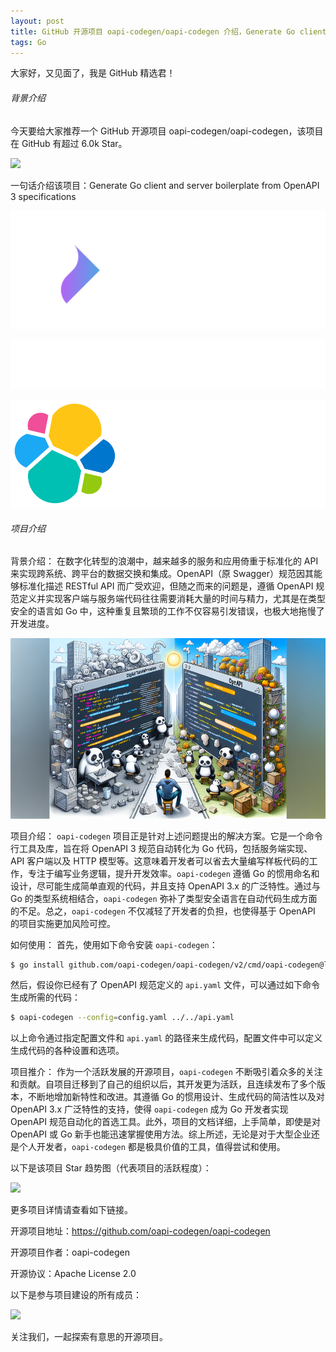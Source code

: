 ```yaml
---
layout: post
title: GitHub 开源项目 oapi-codegen/oapi-codegen 介绍，Generate Go client and server boilerplate from OpenAPI 3 specifications
tags: Go
---
```


大家好，又见面了，我是 GitHub 精选君！

###### 背景介绍

今天要给大家推荐一个 GitHub 开源项目 oapi-codegen/oapi-codegen，该项目在 GitHub 有超过 6.0k Star。

![](https://stats.deeptrain.net/repo/oapi-codegen/oapi-codegen/?theme=light)

一句话介绍该项目：Generate Go client and server boilerplate from OpenAPI 3 specifications




![](https://raw.githubusercontent.com/oapi-codegen/oapi-codegen/master/.github/sponsors/devzero-dark.svg)

![](https://raw.githubusercontent.com/oapi-codegen/oapi-codegen/master/.github/sponsors/speakeasy-dark.svg)

![](https://raw.githubusercontent.com/oapi-codegen/oapi-codegen/master/.github/sponsors/elastic-dark.svg)


###### 项目介绍

背景介绍：
在数字化转型的浪潮中，越来越多的服务和应用倚重于标准化的 API 来实现跨系统、跨平台的数据交换和集成。OpenAPI（原 Swagger）规范因其能够标准化描述 RESTful API 而广受欢迎，但随之而来的问题是，遵循 OpenAPI 规范定义并实现客户端与服务端代码往往需要消耗大量的时间与精力，尤其是在类型安全的语言如 Go 中，这种重复且繁琐的工作不仅容易引发错误，也极大地拖慢了开发进度。



![](https://raw.githubusercontent.com/ZhuPeng/pic/master/mac/compress_tmp-1991d48440f4289c8be0ab20c8de04c5.png)

项目介绍：
`oapi-codegen` 项目正是针对上述问题提出的解决方案。它是一个命令行工具及库，旨在将 OpenAPI 3 规范自动转化为 Go 代码，包括服务端实现、API 客户端以及 HTTP 模型等。这意味着开发者可以省去大量编写样板代码的工作，专注于编写业务逻辑，提升开发效率。`oapi-codegen` 遵循 Go 的惯用命名和设计，尽可能生成简单直观的代码，并且支持 OpenAPI 3.x 的广泛特性。通过与 Go 的类型系统相结合，`oapi-codegen` 弥补了类型安全语言在自动代码生成方面的不足。总之，`oapi-codegen` 不仅减轻了开发者的负担，也使得基于 OpenAPI 的项目实施更加风险可控。

如何使用：
首先，使用如下命令安装 `oapi-codegen`：

```sh
$ go install github.com/oapi-codegen/oapi-codegen/v2/cmd/oapi-codegen@latest
```

然后，假设你已经有了 OpenAPI 规范定义的 `api.yaml` 文件，可以通过如下命令生成所需的代码：

```sh
$ oapi-codegen --config=config.yaml ../../api.yaml
```

以上命令通过指定配置文件和 `api.yaml` 的路径来生成代码，配置文件中可以定义生成代码的各种设置和选项。

项目推介：
作为一个活跃发展的开源项目，`oapi-codegen` 不断吸引着众多的关注和贡献。自项目迁移到了自己的组织以后，其开发更为活跃，且连续发布了多个版本，不断地增加新特性和改进。其遵循 Go 的惯用设计、生成代码的简洁性以及对 OpenAPI 3.x 广泛特性的支持，使得 `oapi-codegen` 成为 Go 开发者实现 OpenAPI 规范自动化的首选工具。此外，项目的文档详细，上手简单，即使是对 OpenAPI 或 Go 新手也能迅速掌握使用方法。综上所述，无论是对于大型企业还是个人开发者，`oapi-codegen` 都是极具价值的工具，值得尝试和使用。

以下是该项目 Star 趋势图（代表项目的活跃程度）：

![](https://api.star-history.com/svg?repos=oapi-codegen/oapi-codegen&type=Timeline)

更多项目详情请查看如下链接。

开源项目地址：https://github.com/oapi-codegen/oapi-codegen 

开源项目作者：oapi-codegen

开源协议：Apache License 2.0

以下是参与项目建设的所有成员：

![](https://contrib.rocks/image?repo=oapi-codegen/oapi-codegen)

关注我们，一起探索有意思的开源项目。

